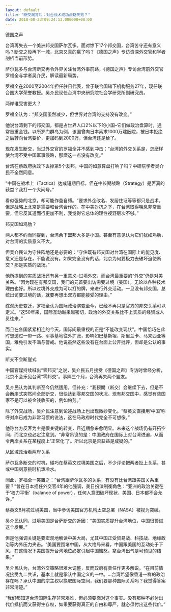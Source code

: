 ```yaml
---
layout: default
title: "断交潮背后：对台战术成功战略失败？"
date: 2018-08-23T09:24:13.000000+08:00
---
```


德国之声

台湾再失去一个美洲邦交国萨尔瓦多。面对馀下17个邦交国，台湾苦守还有意义吗？断交之役再下一城，北京又真的赢了吗？《德国之声》专访资深外交官和学者剖析当前形势。

萨尔瓦多与台湾断交再令外界关注台湾外事前路，《德国之声》专访台湾前外交官罗福全与学者吴介民，解读最新局势。

罗福全在2000至2004年担任驻日代表，曾于联合国辖下机构服务27年，现任联合国大学荣誉教授。吴介民现任台湾中央研究院社会学研究所副研究员。

两岸谁受害更大？

罗福全认为：“邦交国虽然减少，但世界对台湾的支持没有改变。”

他说台湾剩下的邦交国，都是占世界人口2%以下的小国–它们做政治盘算时，通常首重金钱。以所罗门群岛为例，该国曾向日本索求1000万建医院，被日本拒绝之后转向台湾要价，更加码到2000万，但台湾还是给了。

现在发生断交，当过外交官的罗福全并不感到冲击：“台湾的外交关系是，怎麽样使台湾不受中国军事侵略，那麽这一点没有改变。”

台湾在蔡政府执政下丢掉第5个友邦，中国的如意算盘打响了吗？中研院学者吴介民不全然同意。

“中国在战术上（Tactics）达成短期目标，但在中长期战略（Strategy）是否真的获益？我打一个大问号。”

看似强势的北京，却可能作茧自缚。“要求外企改名、发居住证等等都只是战术，但是战略上北京是需要和台湾合作的。在中美对抗之下，在台湾取得喘息非常重要，但它反其道而行更加不利，我觉得它总体的理性视野层次不够。”

邦交国如鸡肋？

两人都不约而同提到，台湾余下盟邦大多是小国。甚至有意见认为它们犹如鸡肋，对台湾的实质意义不大。

但吴介民认为守住阵地还是必要的：“守住既有邦交国对台湾在国际上的能见度、意义还是存在，不能说没有。如果完全没有的话，北京为何要极力去破坏迫使断交？那是实质的战场。”

他所提到的实质战场还有另一重意义–过境外交，而台湾最重要的“外交”仍是对美关系。“因为现在有邦交国，我们的元首要出访需要过境（美国），无论以各种技术理由也好。所以过境外交成为可以打的牌，来进行外交活动。一旦没有邦交国，总统出访要过境的话，就要再想出双方都能接受的理由。”

综观历史变迁，罗福全认为国际政治演变至今，已经不再只是官方的邦交关系可以定义。“这50年来，国际互动越来越密切，政治的外交关系比不上实质的经贸或人员往来。”

而且在各国紧紧相连的今天，国际间最重视的正是“不能改变现状”。中国恰巧在此时想透过一带一路、军事基地往外扩张，影响如巴基斯坦、斯里兰卡、马来西亚等国，难免引发不满与警戒。他说虽然这些没有在台面上公开批评，但却是公认的事实。

断交不会断崖式

中国官媒持续喊出“零邦交”之说，吴介民五月接受《德国之声》专访时曾经分析，北京不会乐见台湾“零邦交”。事隔三个月，台湾再失两个盟友。

吴介民认为其判断至今仍然适用，但补充：“我预期（断交）会继续下去，但是不会断崖式突然间全部断交，很快达到零邦交国的状况。现有邦交国中，感觉有些国家不是可以被金钱收买的，例如帕劳。”

除了外交战场，吴介民注意到论述战场上也出现微妙变化。“蔡英文直接用‘中国’称呼对岸已成为非常习惯的说法，这在马政府时代完全不可想像。”

他称台方反客为主是很关键的转变，且近期愈来愈明显。未来这个战场仍有开拓空间，而北京也必定注意到。“非常吊诡的是：中国政府在国际上对台湾进迫，从而令两岸关系在某程度上‘正常化’了。所以北京是否获益是成疑的。”

从区域政治看两岸关系

萨尔瓦多断交的时机，碰巧在蔡英文过境美国之后，不少评论把两者扯上关系，甚或中国刻意挑时机泼冷水。

闻此，罗福全一笑置之：“台湾跟萨尔瓦多的关系，有没有比台湾跟美国关系重要？”曾在日本担任外交官4年的他强调，美日扮演制衡角色：“亚洲的政治关键在于‘权力平衡’（balance of power），任何人意图破坏现状，美国、日本都不会允许。”

蔡英文8月初过境美国，当中参访美国官方机构太空总署（NASA）被视为突破。

吴介民认同，过境美国是台萨断交的近因：“美国实质提升台湾地位，中国很警诫这个发展。”

但是他强调关键是要宏观地解读中美大局，尤其中国正受贸易战、科技战、地缘政治等内外压力夹击。“美国要围堵中国，从大格局来看，中国跟美国的互动处于下风，在这情况下美国提升台湾地位必定引起中国恼怒，拿台湾出气是可预见的结果。”

吴介民认为，台湾外交策略很难大调整，反而政府有责任作更多解说。“在目前情况接受九二共识，基本上就是承认中国定义的一中。…台湾希望像香港一样的政治存在吗？承认中国的宗主权以换取国际空间，我们要那种国际关系吗？我觉得答案非常清楚。”

“我们都知道台湾国际生存非常艰难，但必须要面对这个事实。没有那种不必付出代价抵抗而又获得生存权，如果要获得真正的自由和尊严，就必须付出这些代价。”

